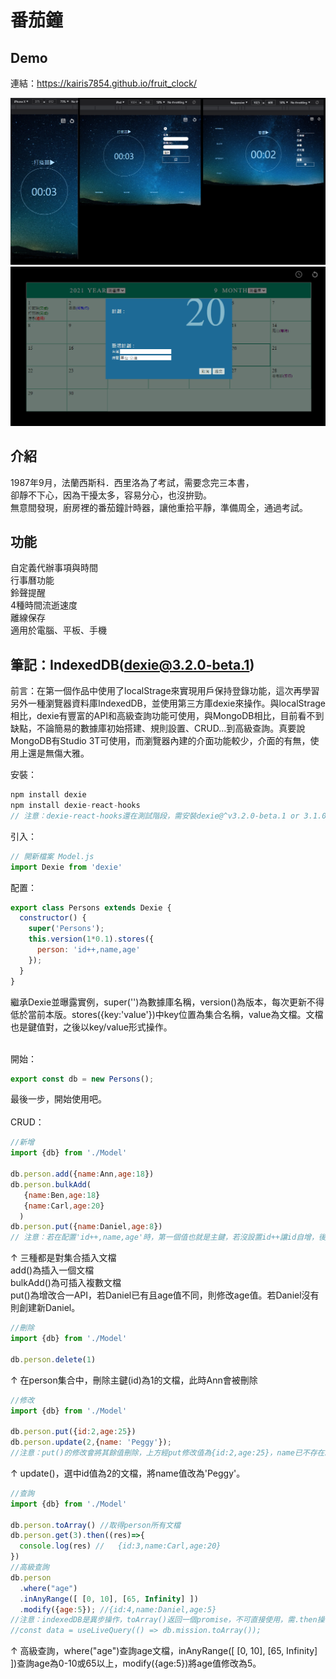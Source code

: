 # 番茄鐘
## Demo
連結：https://kairis7854.github.io/fruit_clock/


![image](Readme-media.png)
![image](Readme-calendar.png)
## 介紹
1987年9月，法蘭西斯科．西里洛為了考試，需要念完三本書，\
卻靜不下心，因為干擾太多，容易分心，也沒拚勁。\
無意間發現，廚房裡的番茄鐘計時器，讓他重拾平靜，準備周全，通過考試。

## 功能
自定義代辦事項與時間\
行事曆功能\
鈴聲提醒\
4種時間流逝速度\
離線保存\
適用於電腦、平板、手機


## 筆記：IndexedDB(dexie@3.2.0-beta.1)
前言：在第一個作品中使用了localStrage來實現用戶保持登錄功能，這次再學習另外一種瀏覽器資料庫IndexedDB，並使用第三方庫dexie來操作。與localStrage相比，dexie有豐富的API和高級查詢功能可使用，與MongoDB相比，目前看不到缺點，不論簡易的數據庫初始搭建、規則設置、CRUD...到高級查詢。真要說MongoDB有Studio 3T可使用，而瀏覽器內建的介面功能較少，介面的有無，使用上還是無傷大雅。

安裝：
```js
npm install dexie
npm install dexie-react-hooks
// 注意：dexie-react-hooks還在測試階段，需安裝dexie@^v3.2.0-beta.1 or 3.1.0-alpha.1 以上(含)才可使用。
```
引入：
```js
// 開新檔案 Model.js
import Dexie from 'dexie'
```
配置：
```js
export class Persons extends Dexie {
  constructor() {
    super('Persons');
    this.version(1*0.1).stores({
      person: 'id++,name,age'
    });
  }
}
```
繼承Dexie並曝露實例，super('')為數據庫名稱，version()為版本，每次更新不得低於當前本版。stores({key:'value'})中key位置為集合名稱，value為文檔。文檔也是鍵值對，之後以key/value形式操作。

\
開始：
```js
export const db = new Persons();
```
最後一步，開始使用吧。\
\
CRUD：
```js
//新增
import {db} from './Model'

db.person.add({name:Ann,age:18})
db.person.bulkAdd(
   {name:Ben,age:18}
   {name:Carl,age:20}
  )
db.person.put({name:Daniel,age:8})
// 注意：若在配置'id++,name,age'時，第一個值也就是主鍵，若沒設置id++讓id自增，後續新增時會出現相同id名導致報錯。另一種方法是自創主鍵，使用id產生器為id命名
```
↑ 三種都是對集合插入文檔\
add()為插入一個文檔\
bulkAdd()為可插入複數文檔\
put()為增改合一API，若Daniel已有且age值不同，則修改age值。若Daniel沒有則創建新Daniel。


```js
//刪除
import {db} from './Model'

db.person.delete(1)
```
↑ 在person集合中，刪除主鍵(id)為1的文檔，此時Ann會被刪除
```js
//修改
import {db} from './Model'

db.person.put({id:2,age:25})
db.person.update(2,{name: 'Peggy'});
//注意：put()的修改會將其餘值刪除，上方經put修改值為{id:2,age:25}，name已不存在。而update()只修改指定值，不會動到其餘的值
```
↑ update()，選中id值為2的文檔，將name值改為'Peggy'。
```js
//查詢
import {db} from './Model'

db.person.toArray() //取得person所有文檔
db.person.get(3).then((res)=>{
  console.log(res) //   {id:3,name:Carl,age:20}
})
//高級查詢
db.person
  .where("age")
  .inAnyRange([ [0, 10], [65, Infinity] ])
  .modify({age:5}); //{id:4,name:Daniel,age:5}
//注意：indexedDB是異步操作，toArray()返回一個promise，不可直接使用，需.then操作成功回調或可使用 hook(測試階段)取值
//const data = useLiveQuery(() => db.mission.toArray());

```
↑ 高級查詢，where("age")查詢age文檔，inAnyRange([ [0, 10], [65, Infinity] ])查詢age為0-10或65以上，modify({age:5})將age值修改為5。